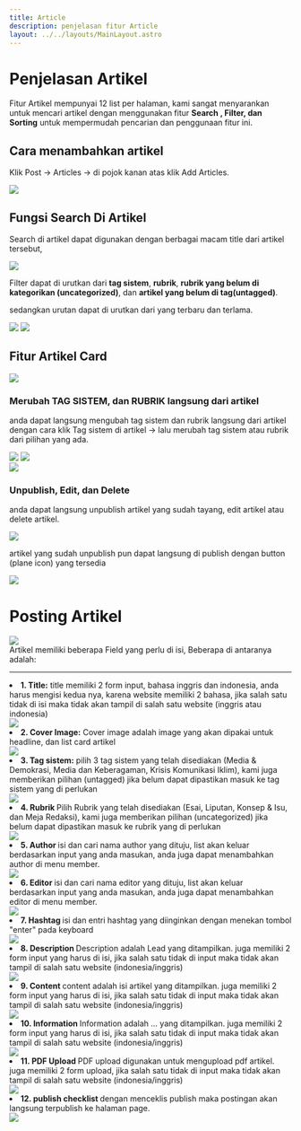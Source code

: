 ```yaml
---
title: Article
description: penjelasan fitur Article
layout: ../../layouts/MainLayout.astro
---
```


# Penjelasan Artikel

Fitur Artikel mempunyai 12 list per halaman, kami sangat menyarankan untuk mencari artikel dengan menggunakan fitur **Search , Filter, dan Sorting** untuk mempermudah pencarian dan penggunaan fitur ini.

## Cara menambahkan artikel

Klik Post -> Articles -> di pojok kanan atas klik Add Articles.

<div class="component-preview">
    <img src="https://i.im.ge/2023/03/05/7wJYKF.image.png">
</div>

## Fungsi Search Di Artikel

Search di artikel dapat digunakan dengan berbagai macam title dari artikel tersebut,

<div class="component-preview">
    <img src="https://i.im.ge/2023/03/06/7PIeh0.image.png">
</div>

Filter dapat di urutkan dari **tag sistem**, **rubrik**, **rubrik yang belum di kategorikan (uncategorized)**, dan **artikel yang belum di tag(untagged)**.

sedangkan urutan dapat di urutkan dari yang terbaru dan terlama.

<div class="component-preview">
    <img src="https://i.im.ge/2023/03/06/7PLUwh.image.png">
    <img src="https://i.im.ge/2023/03/06/7PLAKm.image.png">

</div>

## Fitur Artikel Card

<div class="component-preview">
  <img src="https://i.im.ge/2023/03/06/7PNzaJ.image.png">
</div>

### Merubah TAG SISTEM, dan RUBRIK langsung dari artikel

anda dapat langsung mengubah tag sistem dan rubrik langsung dari artikel dengan cara klik Tag sistem di artikel -> lalu merubah tag sistem atau rubrik dari pilihan yang ada.

<div class="component-preview">

<img src="https://i.im.ge/2023/03/06/7PU1SP.image.png">
<img src="https://i.im.ge/2023/03/06/7P5EBD.image.png">

</div>

<div class="component-preview">
  <img src="https://i.im.ge/2023/03/06/7PjHFL.image.png">
</div>

### Unpublish, Edit, dan Delete

anda dapat langsung unpublish artikel yang sudah tayang, edit artikel atau delete artikel.

<div class="component-preview">
  <img src="https://i.im.ge/2023/03/06/7PNppS.image.png">
  
</div>

artikel yang sudah unpublish pun dapat langsung di publish dengan button (plane icon) yang tersedia

<div class="component-preview">
  <img src="https://i.im.ge/2023/03/06/7PPU60.image.png">
  
</div>

# Posting Artikel
<div class="component-preview">
  <img src="https://i.im.ge/2023/03/06/7Ptju4.image.png">
  
</div>
Artikel memiliki beberapa Field yang perlu di isi, Beberapa di antaranya adalah: 
<hr/>
  <li><strong>1. Title:</strong> title memiliki 2 form input, bahasa inggris dan indonesia, anda harus mengisi kedua nya, karena website memiliki 2 bahasa, jika salah satu tidak di isi maka tidak akan tampil di salah satu website (inggris atau indonesia) </li>

  <img src="https://i.im.ge/2023/03/06/7PyrWC.image.png">
  
 
  
  </div>
  <li><strong>2. Cover Image:</strong> Cover image adalah image yang akan dipakai untuk headline, dan list card artikel </li>
  <img src="https://i.im.ge/2023/03/06/7PyFoq.image.png">
  
  <li><strong>3. Tag sistem:</strong> pilih 3 tag sistem yang telah disediakan (Media & Demokrasi, Media dan Keberagaman, Krisis Komunikasi Iklim), kami juga memberikan pilihan (untagged) jika belum dapat dipastikan masuk ke tag sistem yang di perlukan </li>
  
  <img src="https://i.im.ge/2023/03/06/7PtG48.image.png">

  <li><strong>4. Rubrik </strong> Pilih Rubrik yang telah disediakan (Esai, Liputan, Konsep & Isu, dan Meja Redaksi), kami juga memberikan pilihan (uncategorized) jika belum dapat dipastikan masuk ke rubrik yang di perlukan </li>

  <img src="https://i.im.ge/2023/03/06/7PyCb9.image.png">

  <li><strong>5. Author </strong> isi dan cari nama author yang dituju, list akan keluar berdasarkan input yang anda masukan, anda juga dapat menambahkan author di menu member. </li>

  <img src="https://i.im.ge/2023/03/06/7PyfGP.image.png">

<li><strong>6. Editor </strong> isi dan cari nama editor yang dituju, list akan keluar berdasarkan input yang anda masukan, anda juga dapat menambahkan editor di menu member. </li>

  <img src="https://i.im.ge/2023/03/06/7Pyppm.image.png">

  <li><strong>7. Hashtag </strong> isi dan entri hashtag yang diinginkan dengan menekan tombol "enter" pada keyboard</li>

  <img src="https://i.im.ge/2023/03/06/7PAo7x.image.png">

  <li><strong>8. Description </strong> Description adalah Lead yang ditampilkan. juga memiliki 2 form input yang harus di isi, jika salah satu tidak di input maka tidak akan tampil di salah satu website (indonesia/inggris)  </li>

  <img src="https://i.im.ge/2023/03/06/7PAu2y.image.png">

  <li><strong>9. Content </strong> content adalah isi artikel yang ditampilkan. juga memiliki 2 form input yang harus di isi, jika salah satu tidak di input maka tidak akan tampil di salah satu website (indonesia/inggris)  </li>

  <img src="https://i.im.ge/2023/03/06/7PAAVW.image.png">

  <li><strong>10. Information </strong> Information adalah ... yang ditampilkan. juga memiliki 2 form input yang harus di isi, jika salah satu tidak di input maka tidak akan tampil di salah satu website (indonesia/inggris)  </li>

  <img src="https://i.im.ge/2023/03/06/7PAWSJ.image.png">

  <li><strong>11. PDF Upload </strong> PDF upload digunakan untuk mengupload pdf artikel. juga memiliki 2 form upload, jika salah satu tidak di input maka tidak akan tampil di salah satu website (indonesia/inggris)  </li>

  <img src="https://i.im.ge/2023/03/06/7PApMK.image.png">

  <li><strong>12. publish checklist </strong> dengan menceklis publish maka postingan akan langsung terpublish ke halaman page.</li>

  <img src="https://i.im.ge/2023/03/06/7PAGPM.image.png">
  
  
  
  
